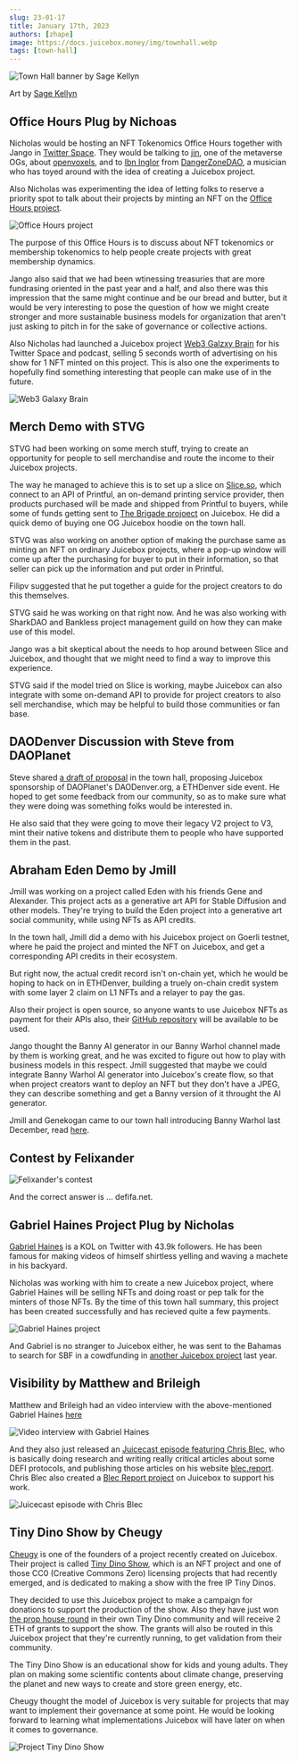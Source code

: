```yaml
---
slug: 23-01-17
title: January 17th, 2023
authors: [zhape]
image: https://docs.juicebox.money/img/townhall.webp
tags: [town-hall]
---
```



![Town Hall banner by Sage Kellyn](townhall.webp) 

Art by [Sage Kellyn](https://twitter.com/SageKellyn)

## Office Hours Plug by Nichoas

Nicholas would be hosting an NFT Tokenomics Office Hours together with Jango in [ Twitter Space](https://twitter.com/nnnnicholas/status/1614985966548094977). They would be talking to [jin](https://twitter.com/dankvr), one of the metaverse OGs, about [openvoxels](https://twitter.com/openvoxels), and to [Ibn Inglor](https://twitter.com/IbnInglor) from [DangerZoneDAO](https://twitter.com/DangerZoneDAO), a musician who has toyed around with the idea of creating a Juicebox project.

Also Nicholas was experimenting the idea of letting folks to reserve a priority spot to talk about their projects by minting an NFT on the [Office Hours project](https://juicebox.money/@officehoursclub).

![Office Hours project](office_hours.webp)

The purpose of this Office Hours is to discuss about NFT tokenomics or membership tokenomics to help people create projects with great membership dynamics.

Jango also said that we had been wtinessing treasuries that are more fundrasing oriented in the past year and a half, and also there was this impression that the same might continue and be our bread and butter, but it would be very interesting to pose the question of how we might create stronger and more sustainable business models for organization that aren't just asking to pitch in for the sake of governance or collective actions.

Also Nicholas had launched a Juicebox project [Web3 Galzxy Brain](https://juicebox.money/@web3galaxybrain) for his Twitter Space and podcast, selling 5 seconds worth of advertising on his show for 1 NFT minted on this project. This is also one the experiments to hopefully find something interesting that people can make use of in the future.

![Web3 Galaxy Brain](web3_galaxy_brain.webp) 

## Merch Demo with STVG

STVG had been working on some merch stuff, trying to create an opportunity for people to sell merchandise and route the income to their Juicebox projects.

The way he managed to achieve this is to set up a slice on [Slice.so](https://slice.so/), which connect to an API of Printful, an on-demand printing service provider, then products purchased will be made and shipped from Printful to buyers, while some of funds getting sent to [The Brigade projoect](https://juicebox.money/v2/p/390) on Juicebox.  He did a quick demo of buying one OG Juicebox hoodie on the town hall.

STVG was also working on another option of making the purchase same as minting an NFT on ordinary Juicebox projects, where  a pop-up window will come up after the purchasing for buyer to put in their information, so that seller can pick up the information and put order in Printful.

Filipv suggested that he put together a guide for the project creators to do this themselves. 

STVG said he was working on that right now. And he was also working with SharkDAO and Bankless project management guild on how they can make use of this model.

Jango was a bit skeptical about the needs to hop around between Slice and Juicebox, and thought that we might need to find a way to improve this experience.

STVG said if the model tried on Slice is working, maybe Juicebox can also integrate with some on-demand API to provide for project creators to also sell merchandise, which may be helpful to build those communities or fan base.



## DAODenver Discussion with Steve from DAOPlanet

Steve shared [a draft of proposal](https://www.notion.so/juicebox/Juicebox-DAODenver-ETHDenver-BUIDL-Week-Side-Event-Sponsorship-5b117e82d6b745449204a099275235f4) in the town hall, proposing Juicebox sponsorship of DAOPlanet's DAODenver.org, a ETHDenver side event. He hoped to get some feedback from our community, so as to make sure what they were doing was something folks would be interested in.

He also said that they were going to move their legacy V2 project to V3, mint their native tokens and distribute them to people who have supported them in the past.

## Abraham Eden Demo by Jmill

Jmill was working on a project called Eden with his friends Gene and Alexander. This project acts as a generative art API for Stable Diffusion and other models. They're trying to build the Eden project into a generative art social community, while using NFTs as API credits.

In the town hall, Jmill did a demo with his Juicebox project on Goerli testnet, where he paid the project and minted the NFT on Juicebox, and get a corresponding API credits in their ecosystem.

But right now, the actual credit record isn't on-chain yet, which he would be hoping to hack on in ETHDenver, building a truely on-chain credit system with some layer 2 claim on L1 NFTs and  a relayer to pay the gas.

Also their project is open source, so anyone wants to use Juicebox NFTs as payment for their APIs also, their [GitHub repository](https://github.com/abraham-ai) will be available to be used.

Jango thought the Banny AI generator in our Banny Warhol channel made by them is working great, and he was excited to figure out how to play with business models in this respect.  Jmill suggested that maybe we could integrate Banny Warhol AI generator into Juicebox's create flow, so that when project creators want to deploy an NFT but they don't have a JPEG, they can describe something and get a Banny version of it throught the AI generator.

Jmill and Genekogan came to our town hall introducing Banny Warhol last December, read [here](https://docs.juicebox.money/town-hall/22-12-13/#banny-warhol-with-jmill-and-genekogan).

## Contest by Felixander

![Felixander's contest](felixander_contest_0117.webp)

 And the correct answer is ... defifa.net.

## Gabriel Haines Project Plug by Nicholas

[Gabriel Haines](https://twitter.com/gabrielhaines) is a KOL on Twitter with 43.9k followers. He has been famous for making videos of himself shirtless yelling and waving a machete in his backyard.

Nicholas was working with him to create a new Juicebox project, where Gabriel Haines will be selling NFTs and doing roast or pep talk for the minters of those NFTs. By the time of this town hall summary, this project has been created successfully and has recieved quite a few payments.

![Gabriel Haines project](gabriel_rantsforyou.webp)

And Gabriel is no stranger to Juicebox either, he was sent to the Bahamas to search for SBF in a cowdfunding in [another Juicebox project](https://juicebox.money/v2/p/327) last year.

## Visibility by Matthew and Brileigh

Matthew and Brileigh had an video interview with the above-mentioned Gabriel Haines [here](https://www.youtube.com/watch?v=nBi49fBHaeo)

![Video interview with Gabriel Haines](interview_gabrielhaines.webp)

And they also just released an [Juicecast episode featuring Chris Blec](https://www.youtube.com/watch?v=mJ5CKcW4GsQ), who is basically doing research and writing really critical articles about some DEFI protocols, and publishing those articles on his website [blec.report](https://blec.report/). Chris Blec also created a [Blec Report project](https://juicebox.money/@blecreport) on Juicebox to support his work.

![Juicecast episode with Chris Blec](interview_chrisblec.webp)

## Tiny Dino Show by Cheugy

[Cheugy](https://twitter.com/hollowcapital) is one of the founders of a project recently created on Juicebox.  Their project is called [Tiny Dino Show](https://juicebox.money/@tinydinoshow), which is an NFT project and one of those CC0 (Creative Commons Zero) licensing projects that had recently emerged, and is dedicated to making a show with the free IP Tiny Dinos.

They decided to use this Juicebox project to make a campaign for donations to support the production of the show. Also they have just won [the prop house round](https://prop.house/tiny-dinos/round-1) in their own Tiny Dino community and will receive 2 ETH of grants to support the show. The grants will also be routed in this Juicebox project that they're currently running, to get validation from their community.

The Tiny Dino Show is an educational show for kids and young adults. They plan on making some scientific contents about climate change, preserving the planet and new ways to create and store green energy, etc.

Cheugy thought the model of Juicebox is very suitable for projects that may want to implement their governance at some point. He would be looking forward to learning what implementations Juicebox will have later on when it comes to governance.

![Project Tiny Dino Show](project_tinydinoshow.webp)